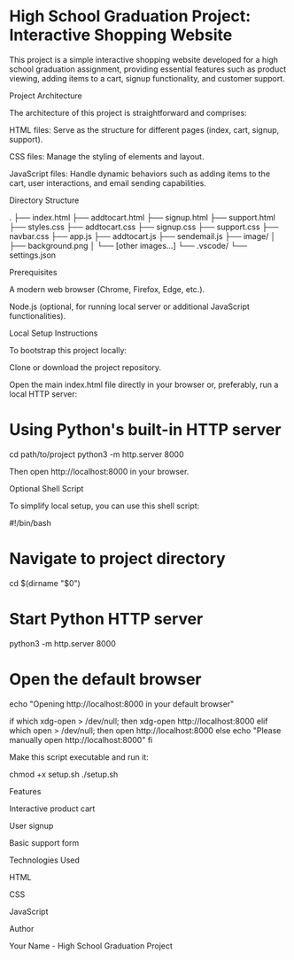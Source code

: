 # High School Graduation Project: Interactive Shopping Website

This project is a simple interactive shopping website developed for a high school graduation assignment, providing essential features such as product viewing, adding items to a cart, signup functionality, and customer support.

Project Architecture

The architecture of this project is straightforward and comprises:

HTML files: Serve as the structure for different pages (index, cart, signup, support).

CSS files: Manage the styling of elements and layout.

JavaScript files: Handle dynamic behaviors such as adding items to the cart, user interactions, and email sending capabilities.

Directory Structure

.
├── index.html
├── addtocart.html
├── signup.html
├── support.html
├── styles.css
├── addtocart.css
├── signup.css
├── support.css
├── navbar.css
├── app.js
├── addtocart.js
├── sendemail.js
├── image/
│   ├── background.png
│   └── [other images...]
└── .vscode/
    └── settings.json

Prerequisites

A modern web browser (Chrome, Firefox, Edge, etc.).

Node.js (optional, for running local server or additional JavaScript functionalities).

Local Setup Instructions

To bootstrap this project locally:

Clone or download the project repository.

Open the main index.html file directly in your browser or, preferably, run a local HTTP server:

# Using Python's built-in HTTP server
cd path/to/project
python3 -m http.server 8000

Then open http://localhost:8000 in your browser.

Optional Shell Script

To simplify local setup, you can use this shell script:

#!/bin/bash

# Navigate to project directory
cd $(dirname "$0")

# Start Python HTTP server
python3 -m http.server 8000

# Open the default browser
echo "Opening http://localhost:8000 in your default browser"

if which xdg-open > /dev/null; then
  xdg-open http://localhost:8000
elif which open > /dev/null; then
  open http://localhost:8000
else
  echo "Please manually open http://localhost:8000"
fi

Make this script executable and run it:

chmod +x setup.sh
./setup.sh

Features

Interactive product cart

User signup

Basic support form

Technologies Used

HTML

CSS

JavaScript

Author

Your Name - High School Graduation Project
